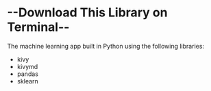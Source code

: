 # --Download This Library on Terminal--
The machine learning app built in Python using the following libraries:
* kivy
* kivymd
* pandas
* sklearn
